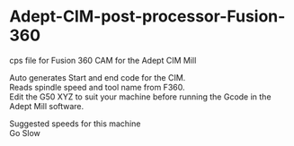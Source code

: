 # Adept-CIM-post-processor-Fusion-360
cps file for Fusion 360 CAM for the Adept CIM Mill

Auto generates Start and end code for the CIM. <br>
Reads spindle speed and tool name from F360. <br>
Edit the G50 XYZ to suit your machine before running the Gcode in the Adept Mill software.<br>

Suggested speeds for this machine <br>
Go Slow
